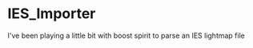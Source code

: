 IES_Importer
============
I've been playing a little bit with boost spirit to parse an IES lightmap file

